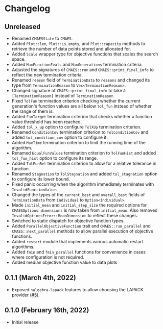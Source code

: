 # Changelog

## Unreleased

- Renamed `CMAESState` to `CMAES`.
- Added `Plot::len`, `Plot::is_empty`, and `Plot::capacity` methods to retrieve the number of data points stored and allocated for.
- Added `Scale` wrapper type for objective functions that scales the search space.
- Added `MaxFunctionEvals` and `MaxGenerations` termination criteria.
- Adjusted the signatures of `CMAES::run` and `CMAES::print_final_info` to reflect the new termination criteria.
- Renamed `reason` field of `TerminationData` to `reasons` and changed its type from `TerminationReason` to `Vec<TerminationReason>`.
- Changed signature of `CMAES::print_final_info` to take `&[TerminationReason]` instead of `TerminationReason`.
- Fixed `TolFun` termination criterion checking whether the current generation's function values are all below `tol_fun` instead of whether the range of them is.
- Added `FunTarget` termination criterion that checks whether a function value threshold has been reached.
- Added `tol_x_up` option to configure `TolXUp` termination criterion.
- Renamed `ConditionCov` termination criterion to `TolConditionCov` and added `tol_condition_cov` option to configure it.
- Added `MaxTime` termination criterion to limit the running time of the algorithm.
- Renamed `EqualFunValues` termination criterion to `TolFunHist` and added `tol_fun_hist` option to configure its range.
- Added `TolFunRel` termination criterion to allow for a relative tolerance in function.
- Renamed `Stagnation` to `TolStagnation` and added `tol_stagnation` option to configure its lower bound.
- Fixed panic occurring when the algorithm immediately terminates with `InvalidFunctionValue`.
- Changed the types of the `current_best` and `overall_best` fields of `TerminationData` from `Individual` to `Option<Individual>`.
- Made `initial_mean` and `initial_step_size` the required options for `CMAESOptions`. `dimensions` is now taken from `initial_mean`. Also removed `InvalidOptionsError::MeanDimension` to reflect these changes.
- Switched to static dispatch for objective function types.
- Added `ParallelObjectiveFunction` trait and `CMAES::run_parallel` and `CMAES::next_parallel` methods to allow parallel execution of objective functions.
- Added `restart` module that implements various automatic restart algorithms.
- Added `fmin` and `fmin_parallel` functions for convenience in cases where configuration is not required.
- Added median objective function value to data plots

## 0.1.1 (March 4th, 2022)

- Exposed `nalgebra-lapack` features to allow choosing the LAPACK provider ([#5](https://github.com/pengowen123/cmaes/pull/5)).

## 0.1.0 (February 16th, 2022)

- Initial release
